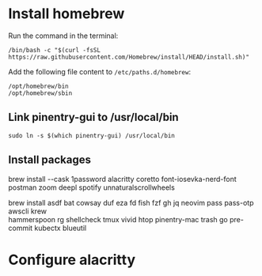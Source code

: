 # Install homebrew

Run the command in the terminal:

```
/bin/bash -c "$(curl -fsSL https://raw.githubusercontent.com/Homebrew/install/HEAD/install.sh)"
```

Add the following file content to `/etc/paths.d/homebrew`:

```
/opt/homebrew/bin
/opt/homebrew/sbin
```

## Link pinentry-gui to /usr/local/bin

```
sudo ln -s $(which pinentry-gui) /usr/local/bin
```

## Install packages

brew install --cask 1password alacritty coretto font-iosevka-nerd-font \
  postman zoom deepl spotify unnaturalscrollwheels

brew install asdf bat cowsay duf eza fd fish fzf gh jq neovim pass pass-otp awscli krew \
  hammerspoon rg shellcheck tmux vivid htop pinentry-mac trash go pre-commit kubectx blueutil

# Configure alacritty
